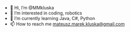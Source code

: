 - 👋 Hi, I’m @MMkluska
- 👀 I’m interested in coding, robotics
- 🌱 I’m currently learning Java, C#, Python
- 📫 How to reach me mateusz.marek.kluska@gmail.com

<!---
MMkluska/MMkluska is a ✨ special ✨ repository because its `README.md` (this file) appears on your GitHub profile.
You can click the Preview link to take a look at your changes.
--->
